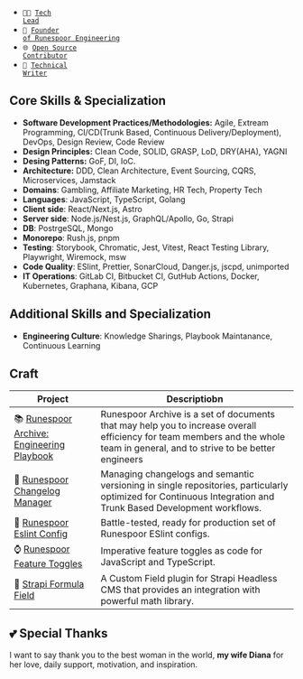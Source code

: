 - <code>👨‍💻 [Tech Lead](https://ua.linkedin.com/in/boris-shuliak-1a3b441b7)</code>
- <code>🐍 [Founder of Runespoor Engineering](https://github.com/runespoor-engineering)</code>
- <code>🌐 [Open Source Contributor](https://github.com/BorysShulyak#craft)</code>
- <code>📝 [Technical Writer](https://runespoor.substack.com)</code>

## Core Skills & Specialization
- **Software Development Practices/Methodologies:** Agile, Extream Programming, CI/CD(Trunk Based, Continuous Delivery/Deployment), DevOps, Design Review, Code Review
- **Design Principles:** Clean Code, SOLID, GRASP, LoD, DRY(AHA), YAGNI
- **Desing Patterns:** GoF, DI, IoC.
- **Architecture:** DDD, Clean Architecture, Event Sourcing, CQRS, Microservices, Jamstack
- **Domains**: Gambling, Affiliate Marketing, HR Tech, Property Tech
- **Languages**: JavaScript, TypeScript, Golang
- **Client side**: React/Next.js, Astro
- **Server side**: Node.js/Nest.js, GraphQL/Apollo, Go, Strapi
- **DB**: PostrgeSQL, Mongo
- **Monorepo**: Rush.js, pnpm
- **Testing**: Storybook, Chromatic, Jest, Vitest, React Testing Library, Playwright, Wiremock, msw
- **Code Quality**: ESlint, Prettier, SonarCloud, Danger.js, jscpd, unimported
- **IT Operations**: GitLab CI, Bitbucket CI, GutHub Actions, Docker, Kubernetes, Graphana, Kibana, GCP

## Additional Skills and Specialization
- **Engineering Culture**: Knowledge Sharings, Playbook Maintanance, Continuous Learning

## Craft

| Project                    | Descriptiobn                                      |
|------------------------------|--------------------------------------------------|
| 📚 [Runespoor Archive: Engineering Playbook](https://runespoor-engineering.github.io/runespoorstack/docs/engineering-playbook/engineering-playbook-checklist) | Runespoor Archive is a set of documents that may help you to increase overall efficiency for team members and the whole team in general, and to strive to be better engineers |
📝 [Runespoor Changelog Manager](https://github.com/runespoor-engineering/runespoorstack/tree/main/cli/changelog) | Managing changelogs and semantic versioning in single repositories, particularly optimized for Continuous Integration and Trunk Based Development workflows. |
| 🚯 [Runespoor Eslint Config](https://www.npmjs.com/package/@runespoorstack/eslint-config) | Battle-tested, ready for production set of Runespoor ESlint configs. |
| ⌚ [Runespoor Feature Toggles](https://www.npmjs.com/package/@runespoorstack/feature-toggles-imperative) | Imperative feature toggles as code for JavaScript and TypeScript. |
| 📐 [Strapi Formula Field](https://market.strapi.io/plugins/strapi-plugin-field-formula) | A Custom Field plugin for Strapi Headless CMS that provides an integration with powerful math library. |
## 💕 Special Thanks

I want to say thank you to the best woman in the world, **my wife Diana** for her love, daily support, motivation, and inspiration.
